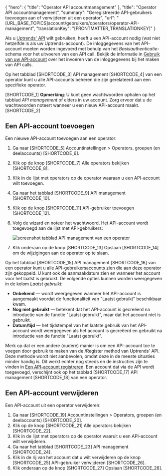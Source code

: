{
  "hero": {
    "title": "Operator API accountmanagement"
  },
  "title": "Operator API accountmanagement",
  "summary": "Geregistreerde API-gebruikers toevoegen aan of verwijderen uit een operator",
  "url": "[URL_BASE_TOPICS]account/gebruikers/operators/operator-API-management",
  "translationKey": "[FRONTMATTER_TRANSLATIONKEY]"
}

Als u [Uptrends' API]([LINK_URL_1]) wilt gebruiken, heeft u een API-account nodig (wat niet hetzelfde is als uw Uptrends-account). De inloggegevens van het API-account moeten worden ingevoerd met behulp van het *Basisauthenticatie*-schema voor het uitvoeren van een API call. Bekijk de informatie in [Gebruik van uw API-account]([LINK_URL_2]) over het invoeren van de inloggegevens bij het maken van API calls.

Op het tabblad [SHORTCODE_3] API management [SHORTCODE_4] van een operator kunt u alle API-accounts beheren die zijn gerelateerd aan een specifieke operator.

[SHORTCODE_1] **Opmerking**: U kunt geen wachtwoorden ophalen op het tabblad *API management* of elders in uw account. Zorg ervoor dat u de wachtwoorden noteert wanneer u een nieuw API-account maakt. [SHORTCODE_2]

## Een API-account toevoegen 

Een nieuwe API-account toevoegen aan een operator:

1. Ga naar [SHORTCODE_5] Accountinstellingen > Operators, groepen (en deelaccounts) [SHORTCODE_6].
2. Klik op de knop [SHORTCODE_7] Alle operators bekijken [SHORTCODE_8]. 
3. Klik in de lijst met operators op de operator waaraan u een API-account wilt toevoegen.
4. Ga naar het tabblad [SHORTCODE_9] API management [SHORTCODE_10].
5. Klik op de knop [SHORTCODE_11] API-gebruiker toevoegen [SHORTCODE_12].
6. Volg de wizard en noteer het wachtwoord. Het API-account wordt toegevoegd aan de lijst met API-gebruikers:

   ![screenshot tabblad API management van een operator]([LINK_URL_3])

7. Klik onderaan op de knop [SHORTCODE_13] Opslaan [SHORTCODE_14] om de wijzigingen aan de operator op te slaan.

Op het tabblad [SHORTCODE_15] API management [SHORTCODE_16] van een operator kunt u alle API-gebruikersaccounts zien die aan deze operator zijn gekoppeld. U kunt ook de aanmaakdatum zien en wanneer het account voor het laatst is gebruikt. De volgende opties kunnen worden weergegeven in de kolom *Laatst gebruikt*:

- **Onbekend** — wordt weergegeven wanneer het API-account is aangemaakt voordat de functionaliteit van "Laatst gebruikt" beschikbaar kwam.
- **Nog niet gebruikt** — betekent dat het API-account is gecreëerd na introductie van de functie "Laatst gebruikt", maar dat het account niet is gebruikt.
- **Datum/tijd** — het tijdstempel van het laatste gebruik van het API-account wordt weergegeven als het account is gecreëerd en gebruikt na introductie van de functie "Laatst gebruikt".

Merk op dat er een andere (oudere) manier is om een API-account toe te voegen door gebruik te maken van de /Register method van Uptrends' API. Deze methode wordt niet aanbevolen, omdat deze in de meeste situaties minder handig is. Dit werkt echter nog steeds en de instructies zijn te vinden in [Een API-account registreren]([LINK_URL_4]). Een account dat via de API wordt toegevoegd, verschijnt ook op het tabblad [SHORTCODE_17] API management [SHORTCODE_18] van een operator. 

 ## Een API-account verwijderen 

 Een API-account uit een operator verwijderen:

1. Ga naar [SHORTCODE_19] Accountinstellingen > Operators, groepen (en deelaccounts) [SHORTCODE_20].
2. Klik op de knop [SHORTCODE_21] Alle operators bekijken [SHORTCODE_22]. 
3. Klik in de lijst met operators op de operator waaruit u een API-account wilt verwijderen.
4. Ga naar het tabblad [SHORTCODE_23] API management [SHORTCODE_24].
5. Klik in de rij van het account dat u wilt verwijderen op de knop [SHORTCODE_25] API-gebruiker verwijderen [SHORTCODE_26].
6. Klik onderaan op de knop [SHORTCODE_27] Opslaan [SHORTCODE_28].

